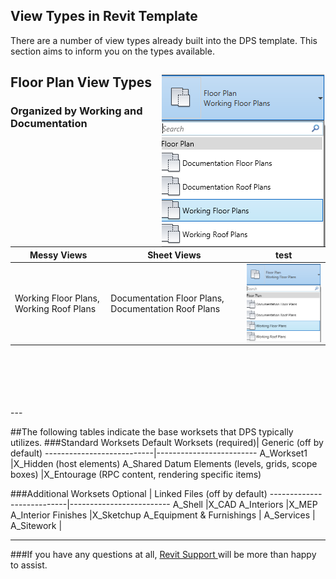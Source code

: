 ## View Types in Revit Template

There are a number of view types already built into the DPS template. This section aims to inform you on the types available.
## Floor Plan View Types <img align = "right" src="images/2-2/0-floorplans.png">
### Organized by Working and Documentation

 Messy Views| Sheet Views | test
---|---|---
Working Floor Plans, Working Roof Plans |Documentation Floor Plans, Documentation Roof Plans|<img align = "right" src="images/2-2/0-floorplans.png">


<br>
<br>
<br>
<br>
<br>
---

##The following tables indicate the base worksets that DPS typically utilizes.
###Standard Worksets
Default Worksets (required)| Generic (off by default)
---------------------------|-------------------------
A_Workset1                 |X_Hidden (host elements)
A_Shared Datum Elements (levels, grids, scope boxes)   |X_Entourage (RPC content, rendering specific items)

###Additional Worksets
Optional                 | Linked Files (off by default)
---------------------------|-------------------------
A_Shell                |X_CAD
A_Interiors                |X_MEP
A_Interior Finishes                |X_Sketchup
A_Equipment & Furnishings                |
A_Services                 |
A_Sitework                 |

---

###If you have any questions at all, <a href ="/01_Introduction/1-2_revitsupport.md"> Revit Support </a> will be more than happy to assist.


